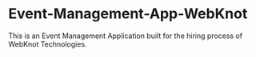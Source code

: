 # Event-Management-App-WebKnot
This is an Event Management Application built for the hiring process of WebKnot Technologies.
